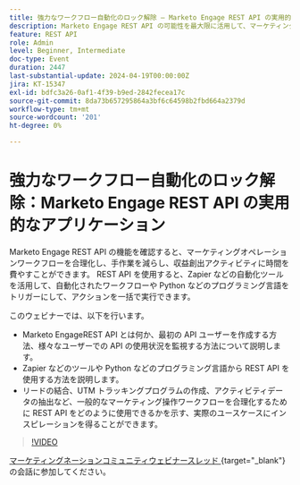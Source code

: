 ```yaml
---
title: 強力なワークフロー自動化のロック解除 – Marketo Engage REST API の実用的なアプリケーション
description: Marketo Engage REST API の可能性を最大限に活用して、マーケティングワークフローの自動化、Zapier などのツールの統合、一括アクションでの Python の活用、リード結合、UTM トラッキング、アクティビティデータ抽出などのタスクの合理化を行うことができます。
feature: REST API
role: Admin
level: Beginner, Intermediate
doc-type: Event
duration: 2447
last-substantial-update: 2024-04-19T00:00:00Z
jira: KT-15347
exl-id: bdfc3a26-0af1-4f39-b9ed-2842fecea17c
source-git-commit: 8da73b657295864a3bf6c64598b2fbd664a2379d
workflow-type: tm+mt
source-wordcount: '201'
ht-degree: 0%

---
```


# 強力なワークフロー自動化のロック解除：Marketo Engage REST API の実用的なアプリケーション

Marketo Engage REST API の機能を確認すると、マーケティングオペレーションワークフローを合理化し、手作業を減らし、収益創出アクティビティに時間を費やすことができます。 REST API を使用すると、Zapier などの自動化ツールを活用して、自動化されたワークフローや Python などのプログラミング言語をトリガーにして、アクションを一括で実行できます。

このウェビナーでは、以下を行います。

- Marketo EngageREST API とは何か、最初の API ユーザーを作成する方法、様々なユーザーでの API の使用状況を監視する方法について説明します。
- Zapier などのツールや Python などのプログラミング言語から REST API を使用する方法を説明します。
- リードの結合、UTM トラッキングプログラムの作成、アクティビティデータの抽出など、一般的なマーケティング操作ワークフローを合理化するために REST API をどのように使用できるかを示す、実際のユースケースにインスピレーションを得ることができます。

>[!VIDEO](https://video.tv.adobe.com/v/3428435/?learn=on)


[ マーケティングネーションコミュニティウェビナースレッド ](https://nation.marketo.com/t5/product-discussions/webinar-april-17th-8am-pst-unlocking-powerful-workflow/td-p/346330){target="_blank"} の会話に参加してください。
